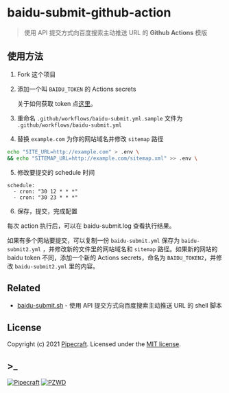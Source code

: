 # baidu-submit-github-action

> 使用 API 提交方式向百度搜索主动推送 URL 的 **Github Actions** 模版

## 使用方法

1. Fork 这个项目
2. 添加一个叫 `BAIDU_TOKEN` 的 Actions secrets

   关于如何获取 token 点[这里](https://ziyuan.baidu.com/college/courseinfo?id=267&page=2#h2_article_title14)。

3. 重命名 `.github/workflows/baidu-submit.yml.sample` 文件为 `.github/workflows/baidu-submit.yml`
4. 替换 `example.com` 为你的网站域名并修改 `sitemap` 路径

```sh
echo "SITE_URL=http://example.com" > .env \
&& echo "SITEMAP_URL=http://example.com/sitemap.xml" >> .env \
```

5. 修改要提交的 schedule 时间

```
schedule:
  - cron: "30 12 * * *"
  - cron: "30 23 * * *"
```

6. 保存，提交，完成配置

每次 action 执行后，可以在 baidu-submit.log 查看执行结果。

如果有多个网站要提交，可以复制一份 `baidu-submit.yml` 保存为 `baidu-submit2.yml` ，并修改新的文件里的网站域名和 `sitemap` 路径。如果新的网站的 baidu token 不同，添加一个新的 Actions secrets，命名为 `BAIDU_TOKEN2`，并修改 `baidu-submit2.yml` 里的内容。

## Related

- [baidu-submit.sh](https://github.com/PipecraftNet/baidu-submit.sh) - 使用 API 提交方式向百度搜索主动推送 URL 的 shell 脚本

## License

Copyright (c) 2021 [Pipecraft][my-url]. Licensed under the [MIT license][license-url].

## >\_

[![Pipecraft](https://img.shields.io/badge/https://-pipecraft.net-brightgreen)](https://www.pipecraft.net)
[![PZWD](https://img.shields.io/badge/https://-pzwd.net-brightgreen)](https://pzwd.net)

[my-url]: https://www.pipecraft.net
[license-url]: LICENSE
